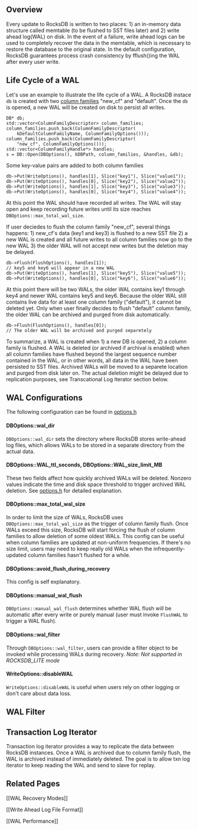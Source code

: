 ## Overview

Every update to RocksDB is written to two places: 1) an in-memory data structure called memtable (to be flushed to SST files later) and 2) write ahead log(WAL) on disk. In the event of a failure, write ahead logs can be used to completely recover the data in the memtable, which is necessary to restore the database to the original state. In the default configuration, RocksDB guarantees process crash consistency by fflush()ing the WAL after every user write.

## Life Cycle of a WAL

Let's use an example to illustrate the life cycle of a WAL. A RocksDB instace `db` is created with two [column families](https://github.com/facebook/rocksdb/wiki/Column-Families) "new_cf" and "default". Once the `db` is opened, a new WAL will be created on disk to persist all writes.
```
DB* db;
std::vector<ColumnFamilyDescriptor> column_families;
column_families.push_back(ColumnFamilyDescriptor(
    kDefaultColumnFamilyName, ColumnFamilyOptions()));
column_families.push_back(ColumnFamilyDescriptor(
    "new_cf", ColumnFamilyOptions()));
std::vector<ColumnFamilyHandle*> handles;
s = DB::Open(DBOptions(), kDBPath, column_families, &handles, &db);
```

Some key-value pairs are added to both column families

```
db->Put(WriteOptions(), handles[1], Slice("key1"), Slice("value1"));
db->Put(WriteOptions(), handles[0], Slice("key2"), Slice("value2"));
db->Put(WriteOptions(), handles[1], Slice("key3"), Slice("value3"));
db->Put(WriteOptions(), handles[0], Slice("key4"), Slice("value4"));
```

At this point the WAL should have recorded all writes. The WAL will stay open and keep recording future writes until its size reaches `DBOptions::max_total_wal_size`.

If user deciedes to flush the column family "new_cf", several things happens: 1) new_cf's data (key1 and key3) is flushed to a new SST file 2) a new WAL is created and all future writes to all column families now go to the new WAL 3) the older WAL will not accept new writes but the deletion may be delayed.

```
db->Flush(FlushOptions(), handles[1]);
// key5 and key6 will appear in a new WAL
db->Put(WriteOptions(), handles[1], Slice("key5"), Slice("value5"));
db->Put(WriteOptions(), handles[0], Slice("key6"), Slice("value6"));
```

At this point there will be two WALs, the older WAL contains key1 through key4 and newer WAL contains key5 and key6. Because the older WAL still contains live data for at least one column family ("default"), it cannot be deleted yet. Only when user finally decides to flush "default" column family, the older WAL can be archived and purged from disk automatically.

```
db->Flush(FlushOptions(), handles[0]);
// The older WAL will be archived and purged separetely
```

To summarize, a WAL is created when 1) a new DB is opened, 2) a column family is flushed. A WAL is deleted (or archived if archival is enabled) when all column families have flushed beyond the largest sequence number contained in the WAL, or in other words, all data in the WAL have been persisted to SST files. Archived WALs will be moved to a separete location and purged from disk later on. The actual deletion might be delayed due to replication purposes, see Transcational Log Iterator section below.

## WAL Configurations

The following configuration can be found in [options.h](https://github.com/facebook/rocksdb/blob/5.10.fb/include/rocksdb/options.h)

#### DBOptions::wal_dir

`DBOptions::wal_dir` sets the directory where RocksDB stores write-ahead log files, which allows WALs to be stored in a separate directory from the actual data.

#### DBOptions::WAL_ttl_seconds, DBOptions::WAL_size_limit_MB

These two fields affect how quickly archived WALs will be deleted. Nonzero values indicate the time and disk space threshold to trigger archived WAL deletion. See [options.h](https://github.com/facebook/rocksdb/blob/5.10.fb/include/rocksdb/options.h#L554-L565) for detailed explanation.

#### DBOptions::max_total_wal_size

In order to limit the size of WALs, RocksDB uses `DBOptions::max_total_wal_size` as the trigger of column family flush. Once WALs exceed this size, RocksDB will start forcing the flush of column families to allow deletion of some oldest WALs. This config can be useful when column families are updated at non-uniform frequencies. If there's no size limit, users may need to keep really old WALs when the infrequently-updated column families hasn't flushed for a while. 

#### DBOptions::avoid_flush_during_recovery

This config is self explanatory.

#### DBOptions::manual_wal_flush

`DBOptions::manual_wal_flush` determines whether WAL flush will be automatic after every write or purely manual (user must invoke `FlushWAL` to trigger a WAL flush).

#### DBOptions::wal_filter

Through `DBOptions::wal_filter`, users can provide a filter object to be invoked while processing WALs during recovery. 
_Note: Not supported in ROCKSDB_LITE mode_

#### WriteOptions::disableWAL

`WriteOptions::disableWAL` is useful when users rely on other logging or don't care about data loss.

## WAL Filter

## Transaction Log Iterator
Transaction log iterator provides a way to replicate the data between RocksDB instances. Once a WAL is archived due to column family flush, the WAL is archived instead of immediately deleted. The goal is to allow txn log iterator to keep reading the WAL and send to slave for replay. 

## Related Pages

[[WAL Recovery Modes]]

[[Write Ahead Log File Format]]

[[WAL Performance]]